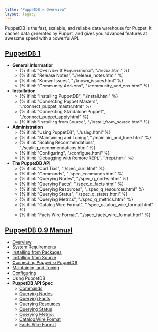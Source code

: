 ```yaml
---
title: "PuppetDB » Overview"
layout: legacy
---
```



PuppetDB is the fast, scalable, and reliable data warehouse for Puppet. It caches data generated by Puppet, and gives you advanced features at awesome speed with a powerful API.

<h2><a href="./1">PuppetDB 1</a></h2>

<ul>
  <li><strong>General Information</strong>
    <ul>
      <li>{% iflink "Overview & Requirements", "./index.html" %}</li>
      <li>{% iflink "Release Notes", "./release_notes.html" %}</li>
      <li>{% iflink "Known Issues", "./known_issues.html" %}</li>
      <li>{% iflink "Community Add-ons", "./community_add_ons.html" %}</li>
    </ul>
  </li>
  <li><strong>Installation</strong>
    <ul>
      <li>{% iflink "Installing PuppetDB", "./install.html" %}</li>
      <li>{% iflink "Connecting Puppet Masters", "./connect_puppet_master.html" %}</li>
      <li>{% iflink "Connecting Standalone Puppet", "./connect_puppet_apply.html" %}</li>
      <li>{% iflink "Installing from Source", "./install_from_source.html" %}</li>
    </ul>
  </li>
  <li><strong>Administration</strong>
    <ul>
      <li>{% iflink "Using PuppetDB", "./using.html" %}</li>
      <li>{% iflink "Maintaining and Tuning", "./maintain_and_tune.html" %}</li>
      <li>{% iflink "Scaling Recommendations", "./scaling_recommendations.html" %}</li>
      <li>{% iflink "Configuring", "./configure.html" %}</li>
      <li>{% iflink "Debugging with Remote REPL", "./repl.html" %}</li>
    </ul>
  </li>
  <li><strong>The PuppetDB API</strong>
    <ul>
      <li>{% iflink "Curl Tips", "./spec_curl.html" %}</li>
      <li>{% iflink "Commands", "./spec_commands.html" %}</li>
      <li>{% iflink "Querying Nodes", "./spec_q_nodes.html" %}</li>
      <li>{% iflink "Querying Facts", "./spec_q_facts.html" %}</li>
      <li>{% iflink "Querying Resources", "./spec_q_resources.html" %}</li>
      <li>{% iflink "Querying Status", "./spec_q_status.html" %}</li>
      <li>{% iflink "Querying Metrics", "./spec_q_metrics.html" %}</li>
      <li>{% iflink "Catalog Wire Format", "./spec_catalog_wire_format.html" %}</li>
      <li>{% iflink "Facts Wire Format", "./spec_facts_wire_format.html" %}</li>
    </ul>
  </li>
</ul>


[PuppetDB 0.9 Manual](./0.9)
------

<ul>
  <li><a href="./0.9/index.html">Overview</a></li>
  <li><a href="./0.9/requirements.html">System Requirements</a></li>
  <li><a href="./0.9/install.html">Installing from Packages</a></li>
  <li><a href="./0.9/install_from_source.html">Installing from Source</a></li>
  <li><a href="./0.9/connect_puppet.html">Connecting Puppet to PuppetDB</a></li>
  <li><a href="./0.9/maintain_and_tune.html">Maintaining and Tuning</a></li>
  <li><a href="./0.9/configure.html">Configuring</a></li>
  <li><a href="./0.9/using.html">Using PuppetDB</a></li>
  <li><strong>PuppetDB API Spec</strong>
    <ul>
      <li><a href="./0.9/spec_commands.html">Commands</a></li>
      <li><a href="./0.9/spec_q_node.html">Querying Nodes</a></li>
      <li><a href="./0.9/spec_q_facts.html">Querying Facts</a></li>
      <li><a href="./0.9/spec_q_resource.html">Querying Resources</a></li>
      <li><a href="./0.9/spec_q_status.html">Querying Status</a></li>
      <li><a href="./0.9/spec_q_metrics.html">Querying Metrics</a></li>
      <li><a href="./0.9/spec_catalog_wire_format.html">Catalog Wire Format</a></li>
      <li><a href="./0.9/spec_facts_wire_format.html">Facts Wire Format</a></li>
    </ul>
  </li>
</ul>
